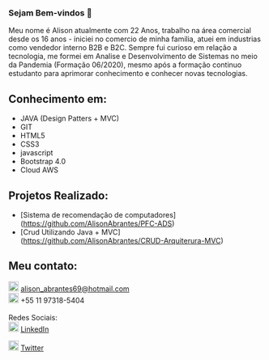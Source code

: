 ### Sejam Bem-vindos 👋

Meu nome é Alison atualmente com 22 Anos, trabalho na área comercial desde os 16 anos - iniciei no comercio de minha familia, atuei em industrias como vendedor interno B2B e B2C.
Sempre fui curioso em relação a tecnologia, me formei em Analise e Desenvolvimento de Sistemas no meio da Pandemia (Formação 06/2020), mesmo após a formação continuo estudanto para aprimorar conhecimento e conhecer novas tecnologias.

## Conhecimento em:
* JAVA (Design Patters + MVC)
* GIT
* HTML5
* CSS3
* javascript
* Bootstrap 4.0
* Cloud AWS

## Projetos Realizado:
* [Sistema de recomendação de computadores] (https://github.com/AlisonAbrantes/PFC-ADS)
* [Crud Utilizando Java + MVC] (https://github.com/AlisonAbrantes/CRUD-Arquiterura-MVC)

## Meu contato:
<img src="https://image.flaticon.com/icons/svg/88/88042.svg" width="20" height="20x"> alison_abrantes69@hotmail.com
<br>
<img src="https://image.flaticon.com/icons/svg/733/733585.svg" width="20" height="20x"> +55 11 97318-5404
<br>
<br>
Redes Sociais:<br>
<img src="https://image.flaticon.com/icons/svg/174/174857.svg" width="20" height="20x">  [LinkedIn](https://www.linkedin.com/in/alison-duarte-154609125/)

<img src="https://image.flaticon.com/icons/svg/733/733579.svg" width="20px" height="20px">  [Twitter](https://www.twitter.com/allie_kun)

